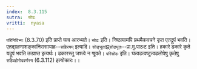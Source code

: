 ```yaml
---
index:  8.3.115
sutra:  सोढः
vritti:  nyasa
---
```


`परिनिविभ्यः` (8.3.70) इति प्राप्ते षत्व आरभ्यते। `सोढः` इति। निष्ठायामपि प्रथमैकवचने कृत एतद्रूपं भवति। एतद्ग्रहणाशङ्कानिरासायाह--`सहिरयम्` इत्यादि। `सोङ्भूतः`झ्र्`सोढभूतः`--प्रा.मु.पाठःट इति। हकारे ढकारे कृते यद्रूपं भवति तत्प्राप्त इत्यर्थः। ढकारस्तु जश्त्वे न श्रूयते। `परिसोढः` इति। घत्वढत्वष्टुत्वढलोपेषु कृतेषु `सहिवहोरोदवर्णस्य` (6.3.112) इत्योकारः।।

